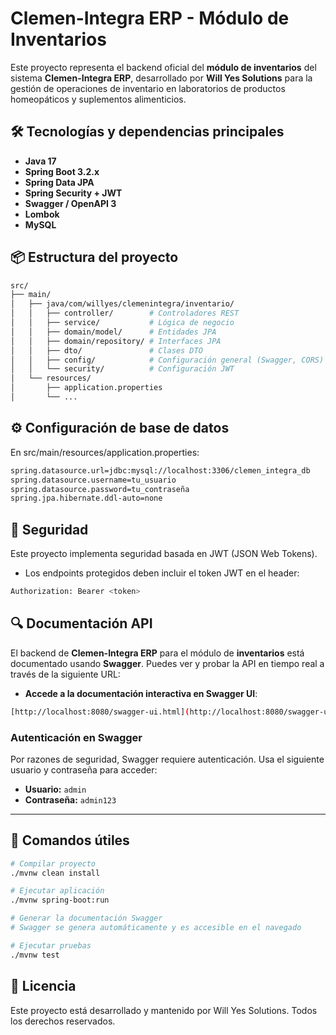 # Clemen-Integra ERP - Módulo de Inventarios

Este proyecto representa el backend oficial del **módulo de inventarios** del sistema **Clemen-Integra ERP**, desarrollado por **Will Yes Solutions** para la gestión de operaciones de inventario en laboratorios de productos homeopáticos y suplementos alimenticios.

## 🛠 Tecnologías y dependencias principales

- **Java 17**
- **Spring Boot 3.2.x**
- **Spring Data JPA**
- **Spring Security + JWT**
- **Swagger / OpenAPI 3**
- **Lombok**
- **MySQL**

## 📦 Estructura del proyecto

```bash
src/
├── main/
│   ├── java/com/willyes/clemenintegra/inventario/
│   │   ├── controller/        # Controladores REST
│   │   ├── service/           # Lógica de negocio
│   │   ├── domain/model/      # Entidades JPA
│   │   ├── domain/repository/ # Interfaces JPA
│   │   ├── dto/               # Clases DTO
│   │   ├── config/            # Configuración general (Swagger, CORS)
│   │   └── security/          # Configuración JWT
│   └── resources/
│       ├── application.properties
│       └── ...

```

## ⚙️ Configuración de base de datos
En src/main/resources/application.properties:
```bash
spring.datasource.url=jdbc:mysql://localhost:3306/clemen_integra_db
spring.datasource.username=tu_usuario
spring.datasource.password=tu_contraseña
spring.jpa.hibernate.ddl-auto=none
```
## 🔐 Seguridad
Este proyecto implementa seguridad basada en JWT (JSON Web Tokens).

- Los endpoints protegidos deben incluir el token JWT en el header:

```bash
Authorization: Bearer <token>
```

## 🔍 Documentación API
El backend de **Clemen-Integra ERP** para el módulo de **inventarios** está documentado usando **Swagger**. Puedes ver y probar la API en tiempo real a través de la siguiente URL:

- **Accede a la documentación interactiva en Swagger UI**:

```bash
[http://localhost:8080/swagger-ui.html](http://localhost:8080/swagger-ui.html)
```
### Autenticación en Swagger

Por razones de seguridad, Swagger requiere autenticación. Usa el siguiente usuario y contraseña para acceder:

- **Usuario:** `admin`
- **Contraseña:** `admin123`

---
## 🚀 Comandos útiles
```bash
# Compilar proyecto
./mvnw clean install

# Ejecutar aplicación
./mvnw spring-boot:run

# Generar la documentación Swagger
# Swagger se genera automáticamente y es accesible en el navegado

# Ejecutar pruebas
./mvnw test
```
## 📄 Licencia
Este proyecto está desarrollado y mantenido por Will Yes Solutions. Todos los derechos reservados.

